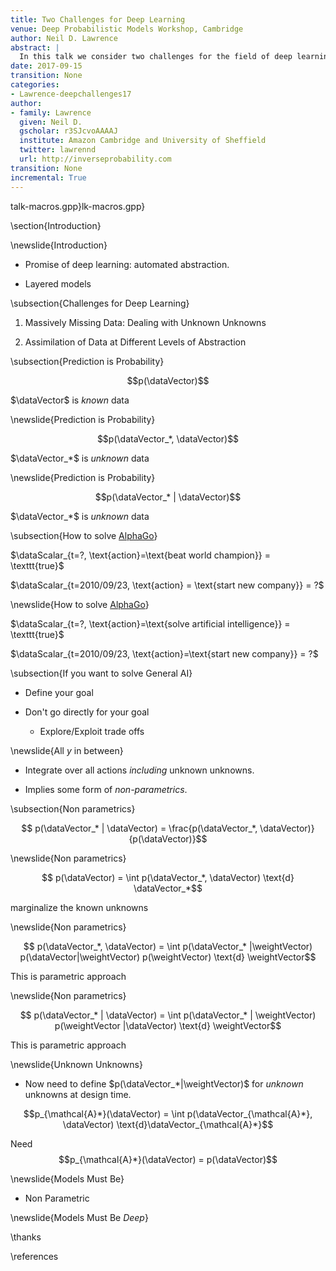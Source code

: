 ```yaml
---
title: Two Challenges for Deep Learning
venue: Deep Probabilistic Models Workshop, Cambridge
author: Neil D. Lawrence
abstract: |
  In this talk we consider two challenges for the field of deep learning. 
date: 2017-09-15
transition: None
categories:
- Lawrence-deepchallenges17
author:
- family: Lawrence
  given: Neil D.
  gscholar: r3SJcvoAAAAJ
  institute: Amazon Cambridge and University of Sheffield
  twitter: lawrennd
  url: http://inverseprobability.com
transition: None
incremental: True
---
```


talk-macros.gpp}lk-macros.gpp}

\section{Introduction}

\newslide{Introduction}

* Promise of deep learning: automated abstraction.

* Layered models


\subsection{Challenges for Deep Learning}

1. Massively Missing Data: Dealing with Unknown Unknowns

2. Assimilation of Data at Different Levels of Abstraction


\subsection{Prediction is Probability}

<large>$$p(\dataVector)$$</large>

$\dataVector$ is *known* data

\newslide{Prediction is Probability}

<large>$$p(\dataVector_*, \dataVector)$$</large>

$\dataVector_*$ is *unknown* data

\newslide{Prediction is Probability}

<large>$$p(\dataVector_* | \dataVector)$$</large>

$\dataVector_*$ is *unknown* data

\subsection{How to solve [AlphaGo](https://en.wikipedia.org/wiki/AlphaGo_versus_Lee_Sedol)}

$\dataScalar_{t=?, \text{action}=\text{beat world champion}} = \texttt{true}$

$\dataScalar_{t=2010/09/23, \text{action} = \text{start new company}} = ?$


\newslide{How to solve [AlphaGo](https://en.wikipedia.org/wiki/AlphaGo_versus_Lee_Sedol)}

$\dataScalar_{t=?, \text{action}=\text{solve artificial intelligence}} = \texttt{true}$

$\dataScalar_{t=2010/09/23, \text{action}=\text{start new company}} = ?$


\subsection{If you want to solve General AI}

* Define your goal

* Don't go directly for your goal

    * Explore/Exploit trade offs

\newslide{All $y$ in between}

* Integrate over all actions *including* unknown unknowns.

* Implies some form of *non-parametrics*.

\subsection{Non parametrics}

$$ p(\dataVector_* | \dataVector) = \frac{p(\dataVector_*, \dataVector)}{p(\dataVector)}$$

\newslide{Non parametrics}

$$ p(\dataVector) = \int p(\dataVector_*, \dataVector) \text{d} \dataVector_*$$

marginalize the known unknowns

\newslide{Non parametrics}

$$ p(\dataVector_*, \dataVector) = \int p(\dataVector_* |\weightVector) p(\dataVector|\weightVector) p(\weightVector) \text{d} \weightVector$$

This is parametric approach

\newslide{Non parametrics}

$$ p(\dataVector_* | \dataVector) = \int p(\dataVector_* | \weightVector) p(\weightVector |\dataVector) \text{d} \weightVector$$

This is parametric approach

\newslide{Unknown Unknowns}

* Now need to define $p(\dataVector_*|\weightVector)$ for *unknown* unknowns at design time.

$$p_{\mathcal{A}*}(\dataVector) = \int p(\dataVector_{\mathcal{A}*}, \dataVector) \text{d}\dataVector_{\mathcal{A}*}$$

Need $$p_{\mathcal{A}*}(\dataVector) = p(\dataVector)$$

\newslide{Models Must Be}

* Non Parametric

\newslide{Models Must Be *Deep*}

\thanks

\references
